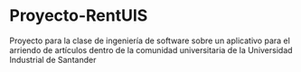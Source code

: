 # Proyecto-RentUIS
Proyecto para la clase de ingeniería de software sobre un aplicativo para el arriendo de artículos dentro de la comunidad universitaria de la Universidad Industrial de Santander 
